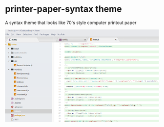 # printer-paper-syntax theme

A syntax theme that looks like 70's style computer printout paper

![screenshot](https://raw.githubusercontent.com/prodigic/printer-paper-syntax/master/preview.png)
